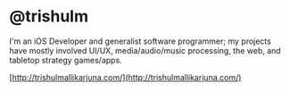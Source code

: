 # @trishulm

I'm an iOS Developer and generalist software programmer; my projects have mostly involved UI/UX, media/audio/music processing, the web, and tabletop strategy games/apps.

[http://trishulmallikarjuna.com/](http://trishulmallikarjuna.com/)

